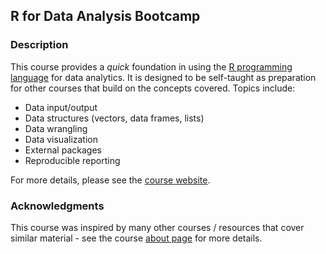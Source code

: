 
<!-- README.md is generated from README.Rmd. Please edit that file -->

## R for Data Analysis Bootcamp

<!-- badges: start -->


<!-- badges: end -->

### Description

This course provides a *quick* foundation in using the [R programming
language](https://www.r-project.org/) for data analytics. It is designed
to be self-taught as preparation for other courses that build on the
concepts covered. Topics include:

  - Data input/output
  - Data structures (vectors, data frames, lists)
  - Data wrangling
  - Data visualization
  - External packages
  - Reproducible reporting

For more details, please see the [course
website](https://p4a.seas.gwu.edu/2020-Fall).

### Acknowledgments

This course was inspired by many other courses / resources that cover
similar material - see the course [about
page](http://p4a.seas.gwu.edu/about.html) for more details.
